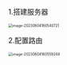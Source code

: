 1.搭建服务器

<img src="C:\Users\G1330\AppData\Roaming\Typora\typora-user-images\image-20230604160540721.png" alt="image-20230604160540721" style="zoom:50%;" />



2.配置路由

<img src="C:\Users\G1330\AppData\Roaming\Typora\typora-user-images\image-20230604160559248.png" alt="image-20230604160559248" style="zoom:50%;" />